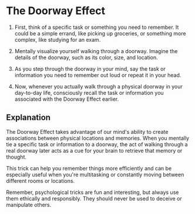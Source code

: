 # The Doorway Effect

1. First, think of a specific task or something you need to remember. It could be a simple errand, like picking up groceries, or something more complex, like studying for an exam.

2. Mentally visualize yourself walking through a doorway. Imagine the details of the doorway, such as its color, size, and location.

3. As you step through the doorway in your mind, say the task or information you need to remember out loud or repeat it in your head.

4. Now, whenever you actually walk through a physical doorway in your day-to-day life, consciously recall the task or information you associated with the Doorway Effect earlier.

## Explanation

The Doorway Effect takes advantage of our mind's ability to create associations between physical locations and memories. When you mentally tie a specific task or information to a doorway, the act of walking through a real doorway later acts as a cue for your brain to retrieve that memory or thought.

This trick can help you remember things more efficiently and can be especially useful when you're multitasking or constantly moving between different rooms or locations.

Remember, psychological tricks are fun and interesting, but always use them ethically and responsibly. They should never be used to deceive or manipulate others.